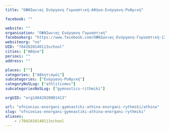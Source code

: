 ```yaml
---
title: "ΟΦΝΙωνιας Ενόργανη Γυμναστική-Αθήνα-Ενόργανη-Ρυθμική"

facebook: ""

website: ""
organisation: "ΟΦΝΙωνιας Ενόργανη Γυμναστική"
facebookorg: "https://www.facebook.com/ΟΦΝΙωνιας-Ενόργανη-Γυμναστική-137601933562065"
websiteorg: "no"
UID: "7042020140113school"
cities: ["Αθήνα"]
perioxi: ""
address: ""

places: [""]
categories: ["Αθλητισμός"]
subcategories: ["Ενόργανη-Ρυθμική"]
categoryNoSLug: ["athlitismos"]
subcategoriesNoSLug: ["gymnastics-rithmiki"]

orgUID: "org14042020001413"

url: "ofnionias-enorgani-gymnastiki-athina-enorgani-rythmiki/athina"
slug: "ofnionias-enorgani-gymnastiki-athina-enorgani-rythmiki"
aliases:
    - /7042020140113school
---
```





